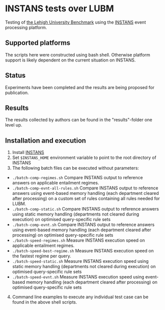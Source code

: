 # INSTANS tests over LUBM

Testing of
[the Lehigh University Benchmark](http://swat.cse.lehigh.edu/projects/lubm/)
using the [INSTANS](http://instans.org/) event
processing platform.

## Supported platforms

The scripts here were constructed using bash shell. Otherwise platform
support is likely dependent on the current situation on INSTANS.

## Status

Experiments have been completed and the results are being proposed for
publication.

## Results

The results collected by authors can be found in the "results"-folder
one level up.

## Installation and execution

1. Install [INSTANS](https://github.com/aaltodsg/instans)
2. Set `$INSTANS_HOME` environment variable to point to the root directory of INSTANS
3. The following batch files can be executed without parameters:
  * `./batch-comp-regimes.sh` Compare INSTANS output to reference
    answers on applicable entailment regimes.
  * `./batch-comp-evnt-all-rules.sh` Compare INSTANS output to
    reference answers using event-based
    memory handling (each department cleared after processing) on a
    custom set of rules containing all rules needed for LUBM.
  * `./batch-comp-static.sh` Compare INSTANS output to reference
    answers using static
    memory handling (departments not cleared during execution) on
    optimised query-specific rule sets
  * `./batch-comp-evnt.sh` Compare INSTANS output to reference
    answers using event-based
    memory handling (each department cleared after processing) on
    optimised query-specific rule sets
  * `./batch-speed-regimes.sh` Measure INSTANS execution speed on applicable entailment regimes.
  * `./batch-speed-best-regime.sh` Measure INSTANS execution speed on
    the fastest regime per query.
  * `./batch-speed-static.sh` Measure INSTANS execution speed using static
    memory handling (departments not cleared during execution) on
    optimised query-specific rule sets 
  * `./batch-speed-evnt.sh` Measure INSTANS execution speed using event-based
    memory handling (each department cleared after processing) on
    optimised query-specific rule sets 
4. Command line examples to execute any individual test case can be found in the above shell scripts.
